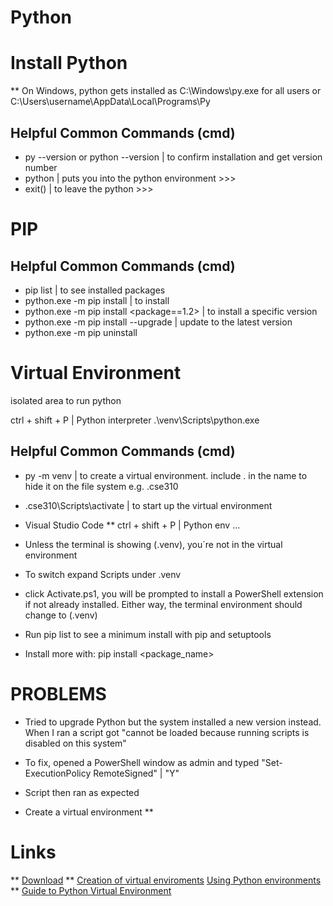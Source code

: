 # Python


# Install Python
** On Windows, python gets installed as C:\\Windows\py.exe for all users or C:\Users\username\AppData\Local\Programs\Py

## Helpful Common Commands (cmd)
* py --version or python --version | to confirm installation and get version number
* python | puts you into the python environment >>>
* exit() | to leave the python >>>


# PIP

## Helpful Common Commands (cmd)
* pip list | to see installed packages
* python.exe -m pip install <package> | to install
* python.exe -m pip install <package==1.2> | to install a specific version
* python.exe -m pip install --upgrade <package> | update to the latest version
* python.exe -m pip uninstall <package>

# Virtual Environment
isolated area to run python

ctrl + shift + P | Python interpreter
.\venv\Scripts\python.exe




## Helpful Common Commands (cmd)
* py -m venv <name> | to create a virtual environment. include . in the name to hide it on the file system e.g. .cse310
* .cse310\Scripts\activate | to start up the virtual environment
* Visual Studio Code
** ctrl + shift + P | Python env ...

* Unless the terminal is showing (.venv), you´re not in the virtual environment
* To switch expand Scripts under .venv
* click Activate.ps1, you will be prompted to install a PowerShell extension if not already installed. Either way, the terminal environment should change to (.venv)
* Run pip list to see a minimum install with pip and setuptools
* Install more with: pip install <package_name>


# PROBLEMS
* Tried to upgrade Python but the system installed a new version instead. When I ran a script got "cannot be loaded because running scripts is disabled on this system"
* To fix, opened a PowerShell window as admin and typed "Set-ExecutionPolicy RemoteSigned" | "Y"
* Script then ran as expected

* Create a virtual environment
** 



# Links
** [Download](https://www.python.org/downloads/windows/)
** [Creation of virtual enviroments](https://docs.python.org/3/library/venv.html)
[Using Python environments](https://code.visualstudio.com/docs/python/environments)
** [Guide to Python Virtual Environment](https://www.youtube.com/watch?v=KxvKCSwlUv8)





